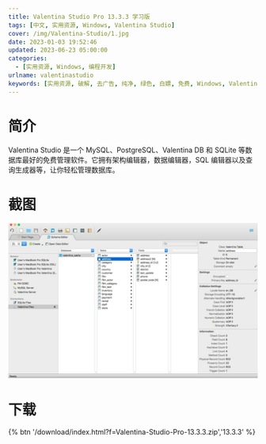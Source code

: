 ```yaml
---
title: Valentina Studio Pro 13.3.3 学习版
tags: [中文, 实用资源, Windows, Valentina Studio]
cover: /img/Valentina-Studio/1.jpg
date: 2023-01-03 19:52:46
updated: 2023-06-23 05:00:00
categories:
  - [实用资源, Windows, 编程开发]
urlname: valentinastudio
keywords: [实用资源, 破解, 去广告, 纯净, 绿色, 白嫖, 免费, Windows, Valentina Studio]
---
```


# 简介

Valentina Studio 是一个 MySQL、PostgreSQL、Valentina DB 和 SQLite 等数据库最好的免费管理软件。它拥有架构编辑器，数据编辑器，SQL 编辑器以及查询生成器等，让你轻松管理数据库。

# 截图

![](/img/Valentina-Studio/2.jpg)

# 下载

{% btn '/download/index.html?f=Valentina-Studio-Pro-13.3.3.zip','13.3.3' %}
